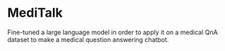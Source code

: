 # MediTalk
Fine-tuned a large language model in order to apply it on a medical QnA dataset to make a medical question answering chatbot.
